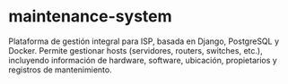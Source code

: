 # maintenance-system
Plataforma de gestión integral para ISP, basada en Django, PostgreSQL y Docker. Permite gestionar hosts (servidores, routers, switches, etc.), incluyendo información de hardware, software, ubicación, propietarios y registros de mantenimiento.
